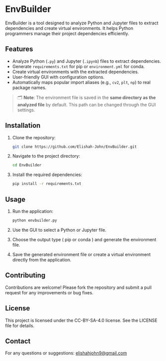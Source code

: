 # EnvBuilder

EnvBuilder is a tool designed to analyze Python and Jupyter files to extract dependencies and create virtual environments. It helps Python programmers manage their project dependencies efficiently.

## Features

- Analyze Python (`.py`) and Jupyter (`.ipynb`) files to extract dependencies.
- Generate `requirements.txt` for pip or `environment.yml` for conda.
- Create virtual environments with the extracted dependencies.
- User-friendly GUI with configuration options.
- Automatically maps popular import aliases (e.g., `cv2`, `plt`, `np`) to real package names.

> 🗂️ **Note**: The environment file is saved in the **same directory as the analyzed file** by default. This path can be changed through the GUI settings.

## Installation

1. Clone the repository:

   ```bash
   git clone https://github.com/Elishah-John/EnvBuilder.git

2. Navigate to the project directory:

   ```bash
   cd EnvBuilder

3. Install the required dependencies:

   ```bash
   pip install -r requirements.txt

## Usage
1. Run the application:
   
   ```bash
   python envbuilder.py
    ```
2. Use the GUI to select a Python or Jupyter file.
3. Choose the output type ( pip or conda ) and generate the environment file.
4. Save the generated environment file or create a virtual environment directly from the application.
   
## Contributing
Contributions are welcome! Please fork the repository and submit a pull request for any improvements or bug fixes.

## License
This project is licensed under the CC-BY-SA-4.0 license. See the LICENSE file for details.

## Contact
For any questions or suggestions: elishahjohn9@gmail.com
   

